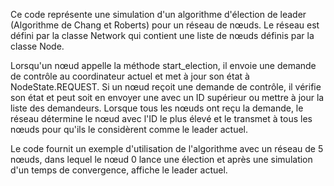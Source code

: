 Ce code représente une simulation d'un algorithme d'élection de leader (Algorithme de Chang et Roberts) pour un réseau de nœuds. Le réseau est défini par la classe Network qui contient une liste de nœuds définis par la classe Node.

Lorsqu'un nœud appelle la méthode start_election, il envoie une demande de contrôle au coordinateur actuel et met à jour son état à NodeState.REQUEST. Si un nœud reçoit une demande de contrôle, il vérifie son état et peut soit en envoyer une avec un ID supérieur ou mettre à jour la liste des demandeurs. Lorsque tous les nœuds ont reçu la demande, le réseau détermine le nœud avec l'ID le plus élevé et le transmet à tous les nœuds pour qu'ils le considèrent comme le leader actuel.

Le code fournit un exemple d'utilisation de l'algorithme avec un réseau de 5 nœuds, dans lequel le nœud 0 lance une élection et après une simulation d'un temps de convergence, affiche le leader actuel.
